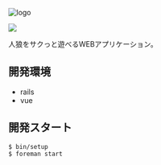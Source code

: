 ![logo](https://user-images.githubusercontent.com/6788936/43751952-f7c5d0ea-9a39-11e8-8b6b-2712d8740b1f.png)

![](https://img.shields.io/badge/Version-0.1-green.svg?longCache=true&style=flat-square)

人狼をサクっと遊べるWEBアプリケーション。

## 開発環境

- rails
- vue

## 開発スタート

```
$ bin/setup
$ foreman start
```